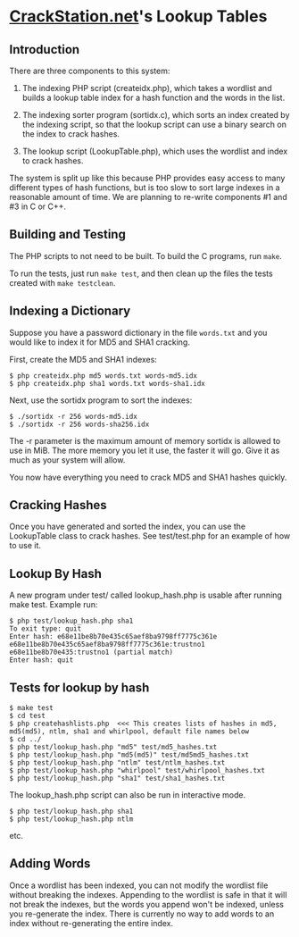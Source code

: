 [CrackStation.net](http://crackstation.net/)'s Lookup Tables
============================================================

Introduction
------------

There are three components to this system:

1. The indexing PHP script (createidx.php), which takes a wordlist and builds
   a lookup table index for a hash function and the words in the list.

2. The indexing sorter program (sortidx.c), which sorts an index created by the
   indexing script, so that the lookup script can use a binary search on the 
   index to crack hashes.

3. The lookup script (LookupTable.php), which uses the wordlist and index to
   crack hashes.

The system is split up like this because PHP provides easy access to many
different types of hash functions, but is too slow to sort large indexes in
a reasonable amount of time. We are planning to re-write components #1 and #3 in
C or C++.

Building and Testing
--------------------

The PHP scripts to not need to be built. To build the C programs, run `make`.

To run the tests, just run `make test`, and then clean up the files the tests
created with `make testclean`.

Indexing a Dictionary
---------------------

Suppose you have a password dictionary in the file `words.txt` and you would
like to index it for MD5 and SHA1 cracking.

First, create the MD5 and SHA1 indexes:

    $ php createidx.php md5 words.txt words-md5.idx
    $ php createidx.php sha1 words.txt words-sha1.idx

Next, use the sortidx program to sort the indexes:

    $ ./sortidx -r 256 words-md5.idx
    $ ./sortidx -r 256 words-sha256.idx

The -r parameter is the maximum amount of memory sortidx is allowed to use in
MiB. The more memory you let it use, the faster it will go. Give it as much as
your system will allow.

You now have everything you need to crack MD5 and SHA1 hashes quickly.

Cracking Hashes
---------------

Once you have generated and sorted the index, you can use the LookupTable class
to crack hashes. See test/test.php for an example of how to use it.

Lookup By Hash
--------------

A new program under test/ called lookup_hash.php is usable after running make test.
Example run:

    $ php test/lookup_hash.php sha1
    To exit type: quit
    Enter hash: e68e11be8b70e435c65aef8ba9798ff7775c361e
    e68e11be8b70e435c65aef8ba9798ff7775c361e:trustno1
    e68e11be8b70e435:trustno1 (partial match)
    Enter hash: quit


Tests for lookup by hash
------------------------

    $ make test
    $ cd test
    $ php createhashlists.php  <<< This creates lists of hashes in md5, md5(md5), ntlm, sha1 and whirlpool, default file names below
    $ cd ../
    $ php test/lookup_hash.php "md5" test/md5_hashes.txt
    $ php test/lookup_hash.php "md5(md5)" test/md5md5_hashes.txt
    $ php test/lookup_hash.php "ntlm" test/ntlm_hashes.txt
    $ php test/lookup_hash.php "whirlpool" test/whirlpool_hashes.txt
    $ php test/lookup_hash.php "sha1" test/sha1_hashes.txt
    
The lookup_hash.php script can also be run in interactive mode.

    $ php test/lookup_hash.php sha1
    $ php test/lookup_hash.php ntlm
    
etc.


Adding Words
------------

Once a wordlist has been indexed, you can not modify the wordlist file without
breaking the indexes. Appending to the wordlist is safe in that it will not
break the indexes, but the words you append  won't be indexed, unless you
re-generate the index. There is currently no way to add words to an index
without re-generating the entire index.
